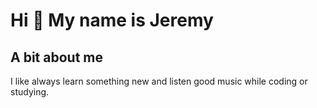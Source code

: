 Hi 👋 My name is Jeremy
=======================
## A bit about me
I like always learn something new and listen good music while coding or studying.




